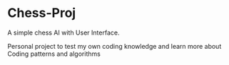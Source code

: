 # Chess-Proj
A simple chess AI with User Interface. 

Personal project to test my own coding knowledge and learn more about Coding patterns and algorithms
